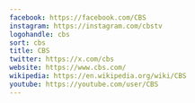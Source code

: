 ```yaml
---
facebook: https://facebook.com/CBS
instagram: https://instagram.com/cbstv
logohandle: cbs
sort: cbs
title: CBS
twitter: https://x.com/cbs
website: https://www.cbs.com/
wikipedia: https://en.wikipedia.org/wiki/CBS
youtube: https://youtube.com/user/CBS
---
```

